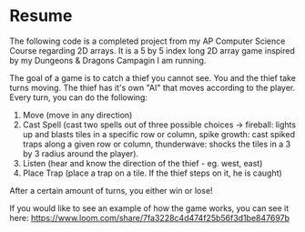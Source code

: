 # Resume
The following code is a completed project from my AP Computer Science Course regarding 2D arrays.
It is a 5 by 5 index long 2D array game inspired by my Dungeons & Dragons Campagin I am running.

The goal of a game is to catch a thief you cannot see. You and the thief take turns moving. The thief has it's own "AI" that moves according to the player. Every turn, you can do the following:
1. Move (move in any direction)
2. Cast Spell (cast two spells out of three possible choices -> fireball: lights up and blasts tiles in a specific row or column, spike growth: cast spiked traps along a given row or column, thunderwave: shocks the tiles in a 3 by 3 radius around the player).
3. Listen (hear and know the direction of the thief - eg. west, east)
4. Place Trap (place a trap on a tile. If the thief steps on it, he is caught)

After a certain amount of turns, you either win or lose!

If you would like to see an example of how the game works, you can see it here: https://www.loom.com/share/7fa3228c4d474f25b56f3d1be847697b
